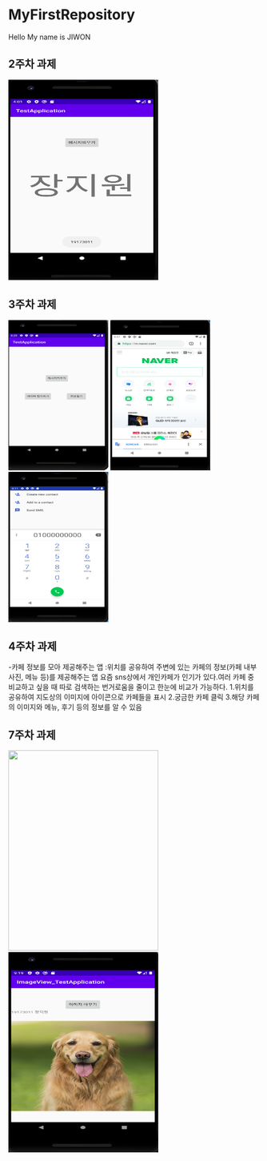 # MyFirstRepository
Hello My name is JIWON

## 2주차 과제
<img width="300" height="400" src="./png/캡스톤 2주차.PNG"></img>

## 3주차 과제
<img width="200" height="300" src="./png/캡스톤3-4.PNG"></img>
<img width="200" height="300" src="./png/캡스톤3-2.PNG"></img>
<img width="200" height="300" src="./png/캡스톤 3-3.PNG"></img>

## 4주차 과제

 -카페 정보를 모아 제공해주는 앱
  :위치를 공유하여 주변에 있는 카페의 정보(카페 내부사진, 메뉴 등)를 제공해주는 앱
  요즘 sns상에서 개인카페가 인기가 있다.여러 카페 중 비교하고 싶을 때 
  따로 검색하는 번거로움을 줄이고 한눈에 비교가 가능하다.
   1.위치를 공유하여 지도상의 이미지에 아이콘으로 카페들을 표시
   2.궁금한 카페 클릭
   3.해당 카페의 이미지와 메뉴, 후기 등의 정보를 알 수 있음
   
## 7주차 과제
<img width="300" height="400" src="c:/Windows/datavisual/data/cat.png"></img>
<img width="300" height="400" src="./png/dog.png"></img>
